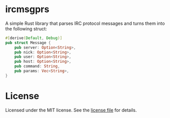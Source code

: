 # ircmsgprs

A simple Rust library that parses IRC protocol messages and turns them into the following struct:
```Rust
#[derive(Default, Debug)]
pub struct Message {
    pub server: Option<String>,
    pub nick: Option<String>,
    pub user: Option<String>,
    pub host: Option<String>,
    pub command: String,
    pub params: Vec<String>,
}
```

# License

Licensed under the MIT license. See the [license file](LICENSE.md) for details.
